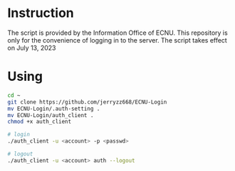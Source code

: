 # Instruction
The script is provided by the Information Office of ECNU. This repository is only for the convenience of logging in to the server. The script takes effect on July 13, 2023

# Using
``` bash
cd ~
git clone https://github.com/jerryzz668/ECNU-Login
mv ECNU-Login/.auth-setting .
mv ECNU-Login/auth_client .
chmod +x auth_client

# login
./auth_client -u <account> -p <passwd>

# logout
./auth_client -u <account> auth --logout
```

